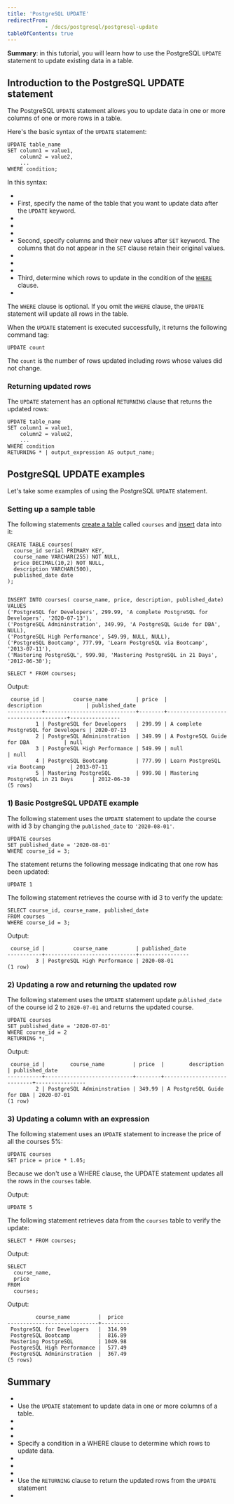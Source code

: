 ```yaml
---
title: 'PostgreSQL UPDATE'
redirectFrom: 
            - /docs/postgresql/postgresql-update
tableOfContents: true
---
```



**Summary**: in this tutorial, you will learn how to use the PostgreSQL `UPDATE` statement to update existing data in a table.





## Introduction to the PostgreSQL UPDATE statement





The PostgreSQL `UPDATE` statement allows you to update data in one or more columns of one or more rows in a table.





Here's the basic syntax of the `UPDATE` statement:





```
UPDATE table_name
SET column1 = value1,
    column2 = value2,
    ...
WHERE condition;
```





In this syntax:





- 
- First, specify the name of the table that you want to update data after the `UPDATE` keyword.
- 
-
- 
- Second, specify columns and their new values after `SET` keyword. The columns that do not appear in the `SET` clause retain their original values.
- 
-
- 
- Third, determine which rows to update in the condition of the [`WHERE`](/docs/postgresql/postgresql-where) clause.
- 





The `WHERE` clause is optional. If you omit the `WHERE` clause, the `UPDATE` statement will update all rows in the table.





When the `UPDATE` statement is executed successfully, it returns the following command tag:





```
UPDATE count
```





The `count` is the number of rows updated including rows whose values did not change.





### Returning updated rows





The `UPDATE` statement has an optional `RETURNING` clause that returns the updated rows:





```
UPDATE table_name
SET column1 = value1,
    column2 = value2,
    ...
WHERE condition
RETURNING * | output_expression AS output_name;
```





## PostgreSQL UPDATE examples





Let's take some examples of using the PostgreSQL `UPDATE` statement.





### Setting up a sample table





The following statements [create a table](/docs/postgresql/postgresql-create-table/) called `courses` and [insert](https://www.postgresqltutorial.com/postgresql-tutorial/postgresql-insert) data into it:





```
CREATE TABLE courses(
  course_id serial PRIMARY KEY,
  course_name VARCHAR(255) NOT NULL,
  price DECIMAL(10,2) NOT NULL,
  description VARCHAR(500),
  published_date date
);


INSERT INTO courses( course_name, price, description, published_date)
VALUES
('PostgreSQL for Developers', 299.99, 'A complete PostgreSQL for Developers', '2020-07-13'),
('PostgreSQL Admininstration', 349.99, 'A PostgreSQL Guide for DBA', NULL),
('PostgreSQL High Performance', 549.99, NULL, NULL),
('PostgreSQL Bootcamp', 777.99, 'Learn PostgreSQL via Bootcamp', '2013-07-11'),
('Mastering PostgreSQL', 999.98, 'Mastering PostgreSQL in 21 Days', '2012-06-30');

SELECT * FROM courses;
```





Output:





```
 course_id |         course_name         | price  |             description              | published_date
-----------+-----------------------------+--------+--------------------------------------+----------------
         1 | PostgreSQL for Developers   | 299.99 | A complete PostgreSQL for Developers | 2020-07-13
         2 | PostgreSQL Admininstration  | 349.99 | A PostgreSQL Guide for DBA           | null
         3 | PostgreSQL High Performance | 549.99 | null                                 | null
         4 | PostgreSQL Bootcamp         | 777.99 | Learn PostgreSQL via Bootcamp        | 2013-07-11
         5 | Mastering PostgreSQL        | 999.98 | Mastering PostgreSQL in 21 Days      | 2012-06-30
(5 rows)
```





### 1) Basic PostgreSQL UPDATE example





The following statement uses the `UPDATE` statement to update the course with id 3 by changing the `published_date` to `'2020-08-01'`.





```
UPDATE courses
SET published_date = '2020-08-01'
WHERE course_id = 3;
```





The statement returns the following message indicating that one row has been updated:





```
UPDATE 1
```





The following statement retrieves the course with id 3 to verify the update:





```
SELECT course_id, course_name, published_date
FROM courses
WHERE course_id = 3;
```





Output:





```
 course_id |         course_name         | published_date
-----------+-----------------------------+----------------
         3 | PostgreSQL High Performance | 2020-08-01
(1 row)
```





### 2) Updating a row and returning the updated row





The following statement uses the `UPDATE` statement update `published_date` of the course id 2 to `2020-07-01` and returns the updated course.





```
UPDATE courses
SET published_date = '2020-07-01'
WHERE course_id = 2
RETURNING *;
```





Output:





```
 course_id |        course_name         | price  |        description         | published_date
-----------+----------------------------+--------+----------------------------+----------------
         2 | PostgreSQL Admininstration | 349.99 | A PostgreSQL Guide for DBA | 2020-07-01
(1 row)
```





### 3) Updating a column with an expression





The following statement uses an `UPDATE` statement to increase the price of all the courses 5%:





```
UPDATE courses
SET price = price * 1.05;
```





Because we don't use a WHERE clause, the UPDATE statement updates all the rows in the `courses` table.





Output:





```
UPDATE 5
```





The following statement retrieves data from the `courses` table to verify the update:





```
SELECT * FROM courses;
```





Output:





```
SELECT
  course_name,
  price
FROM
  courses;
```





Output:





```
         course_name         |  price
-----------------------------+---------
 PostgreSQL for Developers   |  314.99
 PostgreSQL Bootcamp         |  816.89
 Mastering PostgreSQL        | 1049.98
 PostgreSQL High Performance |  577.49
 PostgreSQL Admininstration  |  367.49
(5 rows)
```





## Summary





- 
- Use the `UPDATE` statement to update data in one or more columns of a table.
- 
-
- 
- Specify a condition in a WHERE clause to determine which rows to update data.
- 
-
- 
- Use the `RETURNING` clause to return the updated rows from the `UPDATE` statement
- 


